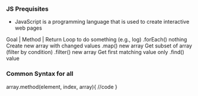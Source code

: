 ### JS Prequisites

- JavaScript is a programming language that is used to create interactive web pages

Goal	                                    | Method	        | Return
Loop to do something (e.g., log)	        .forEach()	        nothing
Create new array with changed values	    .map()	            new array
Get subset of array (filter by condition)	.filter()	        new array
Get first matching value only	            .find()	            value   

### Common Syntax for all 
array.method(element, index, array){
    //code
}